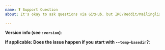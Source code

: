 ```yaml
---
name: ❓ Support Question
about: It's okay to ask questions via GitHub, but IRC/Reddit/Mailinglist might be better.

---
```


<!--
While it's fine to ask questions here, check the documentation for better
ways to get help:

https://github.com/qutebrowser/qutebrowser#getting-help
-->

**Version info (see `:version`)**:

**If applicable: Does the issue happen if you start with `--temp-basedir`?**:
